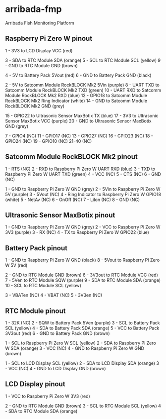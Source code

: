 # arribada-fmp
Arribada Fish Monitoring Platform


## Raspberry Pi Zero W pinout

1 - 3V3 to LCD Display VCC (red)

3 - SDA to RTC Module SDA (orange)
5 - SCL to RTC Module SCL (yellow)
9 - GND to RTC Module GND (brown)

4 - 5V to Battery Pack 5Vout (red)
6 - GND to Battery Pack GND (black)

2 - 5V to Satcomm Module RockBLOCK Mk2 5Vin (purple)
8 - UART TXD to Satcomm Module RockBLOCK Mk2 TXD (green)
10 - UART RXD to Satcomm Module RockBLOCK Mk2 RXD (blue)
12 - GPIO18 to Satcomm Module RockBLOCK Mk2 Ring Indicator (white)
14 - GND to Satcomm Module RockBLOCK Mk2 GND (grey)

15 - GPIO22 to Ultrasonic Sensor MaxBotix TX (blue)
17 - 3V3 to Ultrasonic Sensor MaxBotix VCC (purple)
20 - GND to Ultrasonic Sensor MaxBotix GND (grey)

7 - GPIO4 (NC)
11 - GPIO17 (NC)
13 - GPIO27 (NC)
16 - GPIO23 (NC)
18 - GPIO24 (NC)
19 - GPIO10 (NC)
21-40 (NC)

## Satcomm Module RockBLOCK Mk2 pinout
1 - RTS (NC)
2 - RXD to Raspberry Pi Zero W UART RXD (blue)
3 - TXD to Raspberry Pi Zero W UART TXD (green)
4 - VCC (NC)
5 - CTS (NC)
6 - GND (NC)

1 - GND to Raspberry Pi Zero W GND (grey)
2 - 5Vin to Raspberry Pi Zero W 5V (purple)
3 - 5Vout (NC)
4 - Ring Indicator to Raspberry Pi Zero W GPIO18 (white)
5 - NetAv (NC)
6 - OnOff (NC)
7 - LiIon (NC)
8 - GND (NC)

## Ultrasonic Sensor MaxBotix pinout
1 - GND to Raspberry Pi Zero W GND (grey)
2 - VCC to Raspberry Pi Zero W 3V3 (purple)
3 - RX (NC)
4 - TX to Raspberry Pi Zero W GPIO22 (blue)

## Battery Pack pinout
1 - GND to Raspberry Pi Zero W GND (black)
8 - 5Vout to Raspberry Pi Zero W 5V (red)

2 - GND to RTC Module GND (brown)
6 - 3V3out to RTC Module VCC (red)
7 - 5Ven to RTC Module SQW (purple)
9 - SDA to RTC Module SDA (orange)
10 - SCL to RTC Module SCL (yellow)

3 - VBATen (NC)
4 - VBAT (NC)
5 - 3V3en (NC)

## RTC Module pinout
1 - 32K (NC)
2 - SQW to Battery Pack 5Ven (purple)
3 - SCL to Battery Pack SCL (yellow)
4 - SDA to Battery Pack SDA (orange)
5 - VCC to Battery Pack 3V3out (red)
6 - GND to Battery Pack GND (brown)

1 - SCL to Raspberry Pi Zero W SCL (yellow)
2 - SDA to Raspberry Pi Zero W SDA (orange)
3 - VCC (NC)
4 - GND to Raspberry Pi Zero W GND (brown)

1 - SCL to LCD Display SCL (yellow)
2 - SDA to LCD Display SDA (orange)
3 - VCC (NC)
4 - GND to LCD Display GND (brown)

## LCD Display pinout
1 - VCC to Raspberry Pi Zero W 3V3 (red)

2 - GND to RTC Module GND (brown)
3 - SCL to RTC Module SCL (yellow)
4 - SDA to RTC Module SDA (orange)
